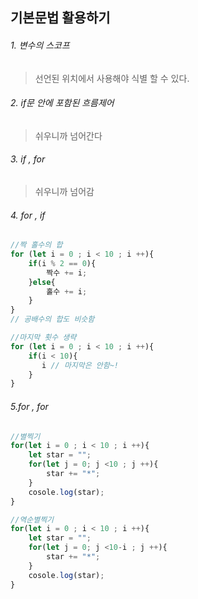 ## 기본문법 활용하기
###### 1. 변수의 스코프
> 선언된 위치에서 사용해야 식별 할 수 있다.
###### 2. if문 안에 포함된 흐름제어
>쉬우니까 넘어간다
###### 3. if , for 
>쉬우니까 넘어감
###### 4. for , if 
```javascript
//짝 홀수의 합
for (let i = 0 ; i < 10 ; i ++){
    if(i % 2 == 0){
        짝수 += i;
    }else{
        홀수 += i;
    }
}
// 공배수의 합도 비슷함
```
```javascript
//마지막 횟수 생략
for (let i = 0 ; i < 10 ; i ++){
    if(i < 10){
       i // 마지막은 안함~! 
    }
}
```
###### 5.for , for
```javascript
//별찍기
for(let i = 0 ; i < 10 ; i ++){
    let star = "";
    for(let j = 0; j <10 ; j ++){
        star += "*";
    }
    cosole.log(star);
}
```
```javascript
//역순별찍기
for(let i = 0 ; i < 10 ; i ++){
    let star = "";
    for(let j = 0; j <10-i ; j ++){
        star += "*";
    }
    cosole.log(star);
}
```